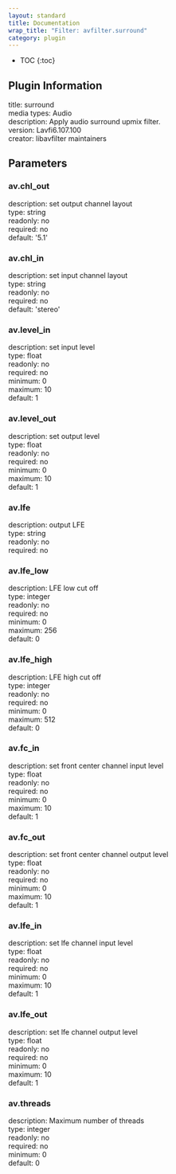 ```yaml
---
layout: standard
title: Documentation
wrap_title: "Filter: avfilter.surround"
category: plugin
---
```

* TOC
{:toc}

## Plugin Information

title: surround  
media types:
Audio  
description: Apply audio surround upmix filter.  
version: Lavfi6.107.100  
creator: libavfilter maintainers  

## Parameters

### av.chl_out

  
description:
set output channel layout  
type: string  
readonly: no  
required: no  
default: '5.1'  

### av.chl_in

  
description:
set input channel layout  
type: string  
readonly: no  
required: no  
default: 'stereo'  

### av.level_in

  
description:
set input level  
type: float  
readonly: no  
required: no  
minimum: 0  
maximum: 10  
default: 1  

### av.level_out

  
description:
set output level  
type: float  
readonly: no  
required: no  
minimum: 0  
maximum: 10  
default: 1  

### av.lfe

  
description:
output LFE  
type: string  
readonly: no  
required: no  

### av.lfe_low

  
description:
LFE low cut off  
type: integer  
readonly: no  
required: no  
minimum: 0  
maximum: 256  
default: 0  

### av.lfe_high

  
description:
LFE high cut off  
type: integer  
readonly: no  
required: no  
minimum: 0  
maximum: 512  
default: 0  

### av.fc_in

  
description:
set front center channel input level  
type: float  
readonly: no  
required: no  
minimum: 0  
maximum: 10  
default: 1  

### av.fc_out

  
description:
set front center channel output level  
type: float  
readonly: no  
required: no  
minimum: 0  
maximum: 10  
default: 1  

### av.lfe_in

  
description:
set lfe channel input level  
type: float  
readonly: no  
required: no  
minimum: 0  
maximum: 10  
default: 1  

### av.lfe_out

  
description:
set lfe channel output level  
type: float  
readonly: no  
required: no  
minimum: 0  
maximum: 10  
default: 1  

### av.threads

  
description:
Maximum number of threads  
type: integer  
readonly: no  
required: no  
minimum: 0  
default: 0  


